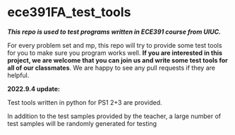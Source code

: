# ece391FA_test_tools
***This repo is used to test programs written in ECE391 course from UIUC.***

For every problem set and mp, this repo will try to provide some test tools for you to make sure you program works well. **If you are interested in this project, we are welcome that you can join us and write some test tools for all of our classmates**. We are happy to see any pull requests if they are helpful.



**2022.9.4 update:**

Test tools written in python for PS1 2+3 are provided.

In addition to the test samples provided by the teacher, a large number of test samples will be randomly generated for testing
